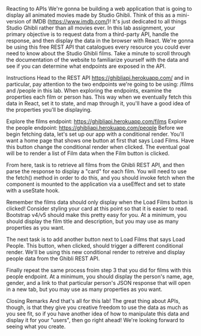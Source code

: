 Reacting to APIs
We're gonna be building a web application that is going to display all animated movies made by Studio Ghibli. Think of this as a mini-version of IMDB (https://www.imdb.com/)! It's just dedicated to all things Studio Ghibli rather than all movies ever. In this lab assignment, your primary objective is to request data from a third-party API, handle the response, and then display the data in the browser with React. We're gonna be using this free REST API that catalogues every resource you could ever need to know about the Studio Ghibli films. Take a minute to scroll through the documentation of the website to familiarize yourself with the data and see if you can determine what endpoints are exposed in the API.

Instructions
Head to the REST API https://ghibliapi.herokuapp.com/ and in particular, pay attention to the two endpoints we're going to be using: /films and /people in this lab. When exploring the endpoints, examine the properties each film or person has. This way when we eventually fetch this data in React, set it to state, and map through it, you'll have a good idea of the properties you'll be displaying.

Explore the films endpoint: https://ghibliapi.herokuapp.com/films
Explore the people endpoint: https://ghibliapi.herokuapp.com/people
Before we begin fetching data, let's set up our app with a conditional render. You'll want a home page that shows one button at first that says Load Films. Have this button change the conditional render when clicked. The eventual goal will be to render a list of Film data when the Film button is clicked.

From here, task is to retrieve all films from the Ghibli REST API, and then parse the response to display a "card" for each film. You will need to use the fetch() method in order to do this, and you should invoke fetch when the component is mounted to the application via a useEffect and set to state with a useState hook.

Remember the films data should only display when the Load Films button is clicked!
Consider styling your card at this point so that it is easier to read. Bootstrap v4/v5 should make this pretty easy for you. At a minimum, you should display the film title and description, but you may use as many properties as you want.

The next task is to add another button next to Load Films that says Load People. This button, when clicked, should trigger a different conditional render. We'll be using this new conditional render to retreive and display people data from the Ghibli REST API.

Finally repeat the same process froim step 3 that you did for films with this people endpoint. At a minimum, you should display the person's name, age, gender, and a link to that particular person's JSON response that will open in a new tab, but you may use as many properties as you want.

 

Closing Remarks
And that's all for this lab! The great thing about APIs, though, is that they give you creative freedom to use the data as much as you see fit, so if you have another idea of how to manipulate this data and display it for your "users", then go right ahead! We're looking forward to seeing what you create.